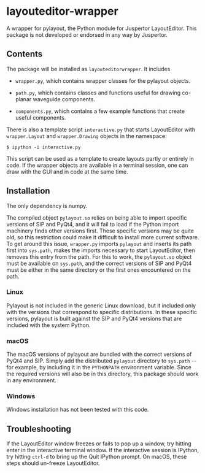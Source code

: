 # layouteditor-wrapper

A wrapper for pylayout, the Python module for Juspertor LayoutEditor. This package is not developed or endorsed in any way by Juspertor.

## Contents

The package will be installed as `layouteditorwrapper`. It includes
 
- `wrapper.py`, which contains wrapper classes for the pylayout objects.

- `path.py`, which contains classes and functions useful for drawing co-planar waveguide components. 

- `components.py`, which contains a few example functions that create useful components.

There is also a template script `interactive.py` that starts LayoutEditor with `wrapper.Layout` and `wrapper.Drawing` objects in the namespace:

`$ ipython -i interactive.py`

This script can be used as a template to create layouts partly or entirely in code. If the wrapper objects are available in a terminal session, one can draw with the GUI and in code at the same time.

## Installation

The only dependency is numpy.

The compiled object `pylayout.so` relies on being able to import specific versions of SIP and PyQt4, and it will fail to load if the Python import machinery finds other versions first. These specific versions may be quite old, so this restriction could make it difficult to install more current software. To get around this issue, `wrapper.py` imports `pylayout` and inserts its path first into `sys.path`, makes the imports necessary to start LayoutEditor, then removes this entry from the path. For this to work, the `pylayout.so` object must be available on `sys.path`, and the correct versions of SIP and PyQt4 must be either in the same directory or the first ones encountered on the path.
  
### Linux

Pylayout is not included in the generic Linux download, but it included only with the versions that correspond to specific distributions. In these specific versions, pylayout is built against the SIP and PyQt4 versions that are included with the system Python.

### macOS

The macOS versions of pylayout are bundled with the correct versions of PyQt4 and SIP. Simply add the distributed `pylayout` directory to `sys.path` -- for example, by including it in the `PYTHONPATH` environment variable. Since the required versions will also be in this directory, this package should work in any environment. 

### Windows

Windows installation has not been tested with this code.

## Troubleshooting

If the LayoutEditor window freezes or fails to pop up a window, try hitting enter in the interactive terminal window. If the interactive session is IPython, try hitting `ctrl-d` to bring up the Quit IPython prompt. On macOS, these steps should un-freeze LayoutEditor.

